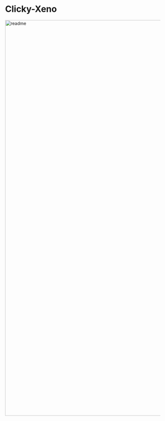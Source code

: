 # Clicky-Xeno
<img width="1284" alt="readme" src="https://user-images.githubusercontent.com/51008533/72316767-c9473680-365c-11ea-8239-b70b02fa4929.png">

